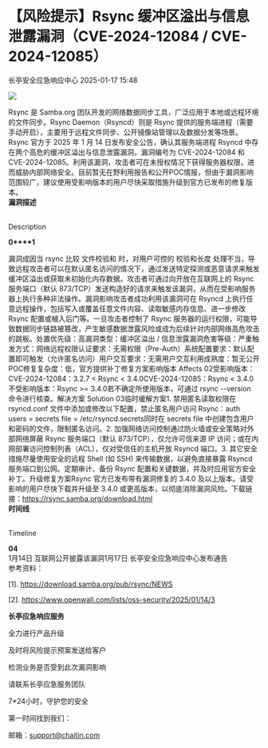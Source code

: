 #  【风险提示】Rsync 缓冲区溢出与信息泄露漏洞（CVE-2024-12084 / CVE-2024-12085）   
 长亭安全应急响应中心   2025-01-17 15:48  
  
![](https://mmbiz.qpic.cn/sz_mmbiz_jpg/FOh11C4BDicQ25NyIau9xl0aVU7J4Qx8kySz7RbddIQ3xG0MribVHvTNRKfPnKibjVERVy9lsOW34XRuwRGMqs0eQ/640?wx_fmt=jpeg&from=appmsg "")  
  
Rsync 是 Samba.org 团队开发的网络数据同步工具，广泛应用于本地或远程环境的文件同步。Rsync Daemon（Rsyncd）则是 Rsync 提供的服务端进程（需要手动开启），主要用于远程文件同步、公开镜像站管理以及数据分发等场景。Rsync 官方于 2025 年 1 月 14 日发布安全公告，确认其服务端进程 Rsyncd 中存在两个高危的缓冲区溢出与信息泄露漏洞，漏洞编号为 CVE-2024-12084 和 CVE-2024-12085。利用该漏洞，攻击者可在未授权情况下获得服务器权限，进而威胁内部网络安全。目前暂无在野利用报告和公开POC情报，但由于漏洞影响范围较广，建议使用受影响版本的用户尽快采取措施升级到官方已发布的修复版本。  
**漏洞描述**  
  
   
Description   
  
  
  
**0****1**  
  
漏洞成因当 rsync 比较 文件校验和 时，对用户可控的 校验和长度 处理不当，导致远程攻击者可以在默认匿名访问的情况下，通过发送特定探测或恶意请求来触发缓冲区溢出或获取未初始化内存数据。攻击者可通过向开放在互联网上的 Rsync 服务端口（默认 873/TCP）发送构造好的请求来触发该漏洞，从而在受影响服务器上执行多种非法操作。漏洞影响攻击者成功利用该漏洞可在 Rsyncd 上执行任意远程操作，包括写入或覆盖任意文件内容、读取敏感内存信息、进一步修改 Rsync 配置或植入后门等。一旦攻击者控制了 Rsync 服务器的运行权限，可能导致数据同步链路被篡改，产生敏感数据泄露风险或成为后续针对内部网络高危攻击的跳板。处置优先级：高漏洞类型：缓冲区溢出 / 信息泄露漏洞危害等级：严重触发方式：网络远程权限认证要求：无需权限（Pre-Auth）系统配置要求：默认配置即可触发（允许匿名访问）用户交互要求：无需用户交互利用成熟度：暂无公开POC修复复杂度：低，官方提供补丁修复方案影响版本 Affects 02受影响版本：CVE-2024-12084：3.2.7 < Rsync < 3.4.0CVE-2024-12085：Rsync < 3.4.0不受影响版本：Rsync >= 3.4.0若不确定所使用版本，可通过 rsync --version 命令进行核查。解决方案 Solution 03临时缓解方案1. 禁用匿名读取权限在 rsyncd.conf 文件中添加或修改以下配置，禁止匿名用户访问 Rsync：auth users = <username>secrets file = /etc/rsyncd.secrets同时在 secrets file 中创建包含用户和密码的文件，限制匿名访问。2. 加强网络访问控制通过防火墙或安全策略对外部网络屏蔽 Rsync 服务端口（默认 873/TCP），仅允许可信来源 IP 访问；或在内网部署访问控制列表（ACL），仅对受信任的主机开放 Rsyncd 端口。3. 其它安全措施尽量使用安全的远程 Shell (如 SSH) 来传输数据，以避免直接暴露 Rsyncd 服务端口到公网。定期审计、备份 Rsync 配置和关键数据，并及时应用官方安全补丁。升级修复方案Rsync 官方已发布带有漏洞修复的 3.4.0 及以上版本。请受影响的用户尽快下载并升级至 3.4.0 或更高版本，以彻底消除漏洞风险。下载链接：https://rsync.samba.org/download.html  
**时间线**  
  
   
Timeline   
  
  
  
**04**  
1月14日 互联网公开披露该漏洞1月17日 长亭安全应急响应中心发布通告  
参考资料：  
  
[1]. https://download.samba.org/pub/rsync/NEWS  
  
[2]. https://www.openwall.com/lists/oss-security/2025/01/14/3  
  
  
**长亭应急响应服务**  
  
  
  
  
全力进行产品升级  
  
及时将风险提示预案发送给客户  
  
检测业务是否受到此次漏洞影响  
  
请联系长亭应急服务团队  
  
7*24小时，守护您的安全  
  
  
第一时间找到我们：  
  
邮箱：support@chaitin.com  
  
